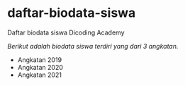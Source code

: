 daftar-biodata-siswa
==
Daftar biodata siswa Dicoding Academy

*Berikut adalah biodata siswa terdiri yang dari 3 angkatan.*
- Angkatan 2019
- Angkatan 2020
- Angkatan 2021
